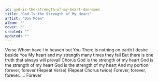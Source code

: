 ```yaml
---
id: god-is-the-strength-of-my-heart-don-moen
title: "God Is the Strength of My Heart"
artist: "Don Moen"
album: ""
cover: ""
created: ""
updated: ""
---
```


Verse
Whom have I in heaven but You
There is nothing on earth I desire beside You
My heart and my strength many times they fail
But there is one truth that always will prevail
Chorus
God is the strength of my heart
God is the strength of my heart
God is the strength of my heart
And my portion forever, forever
(Repeat Verse)
(Repeat Chorus twice)
Forever, forever, forever.....
Forever